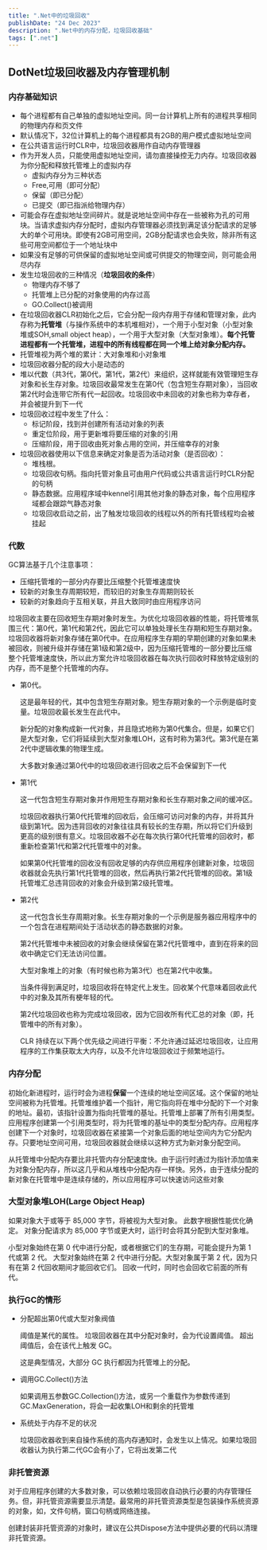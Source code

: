 ```yaml
---
title: ".Net中的垃圾回收"
publishDate: "24 Dec 2023"
description: ".Net中的内存分配，垃圾回收基础"
tags: [".net"]
---
```



## DotNet垃圾回收器及内存管理机制

### 内存基础知识

- 每个进程都有自己单独的虚拟地址空间。同一台计算机上所有的进程共享相同的物理内存和页文件
- 默认情况下，32位计算机上的每个进程都具有2GB的用户模式虚拟地址空间
- 在公共语言运行时CLR中，垃圾回收器用作自动内存管理器
- 作为开发人员，只能使用虚拟地址空间，请勿直接操控无力内存。垃圾回收器为你分配和释放托管堆上的虚拟内存
    - 虚拟内存分为三种状态
    - Free,可用（即可分配）
    - 保留（即已分配）
    - 已提交（即已指派给物理内存）
- 可能会存在虚拟地址空间碎片。就是说地址空间中存在一些被称为孔的可用块。当请求虚拟内存分配时，虚拟内存管理器必须找到满足该分配请求的足够大的单个可用块。即使有2GB可用空间，2GB分配请求也会失败，除非所有这些可用空间都位于一个地址块中
- 如果没有足够的可供保留的虚拟地址空间或可供提交的物理空间，则可能会用尽内存
- 发生垃圾回收的三种情况（**垃圾回收的条件**）
    - 物理内存不够了
    - 托管堆上已分配的对象使用的内存过高
    - GO.Collect()被调用
- 在垃圾回收器CLR初始化之后，它会分配一段内存用于存储和管理对象，此内存称为**托管堆**（与操作系统中的本机堆相对），一个用于小型对象（小型对象堆或SOH,small object heap），一个用于大型对象（大型对象堆）。**每个托管进程都有一个托管堆，进程中的所有线程都在同一个堆上给对象分配内存。**
- 托管堆视为两个堆的累计：大对象堆和小对象堆
- 垃圾回收器分配的段大小是动态的
- 堆以代数（共3代，第0代，第1代，第2代）来组织，这样就能有效管理短生存对象和长生存对象。垃圾回收最常发生在第0代（包含短生存期对象），当回收第2代时会连带它所有代一起回收。垃圾回收中未回收的对象也称为幸存者，并会被提升到下一代
- 垃圾回收过程中发生了什么：
    - 标记阶段，找到并创建所有活动对象的列表
    - 重定位阶段，用于更新堆将要压缩的对象的引用
    - 压缩阶段，用于回收由死对象占用的空间，并压缩幸存的对象
- 垃圾回收器使用以下信息来确定对象是否为活动对象（是否回收）：
    - 堆栈根。
    - 垃圾回收句柄。指向托管对象且可由用户代码或公共语言运行时CLR分配的句柄
    - 静态数据。应用程序域中kennel引用其他对象的静态对象，每个应用程序域都会跟踪气静态对象
    - 垃圾回收启动之前，出了触发垃圾回收的线程以外的所有托管线程均会被挂起

### 代数

GC算法基于几个注意事项：

- 压缩托管堆的一部分内存要比压缩整个托管堆速度快
- 较新的对象生存周期较短，而较旧的对象生存周期则较长
- 较新的对象趋向于互相关联，并且大致同时由应用程序访问

垃圾回收主要在回收短生存期对象时发生。为优化垃圾回收器的性能，将托管堆氛围三代：第0代，第1代和第2代，因此它可以单独处理长生存期和短生存期对象。垃圾回收器将新对象存储在第0代中。在应用程序生存期的早期创建的对象如果未被回收，则被升级并存储在第1级和第2级中，因为压缩托管堆的一部分要比压缩整个托管堆速度快，所以此方案允许垃圾回收器在每次执行回收时释放特定级别的内存，而不是整个托管堆的内存。

- 第0代。

    这是最年轻的代，其中包含短生存期对象。短生存期对象的一个示例是临时变量。垃圾回收最长发生在此代中。

    新分配的对象构成新一代对象，并且隐式地称为第0代集合。但是，如果它们是大型对象，它们将延续到大型对象堆LOH，这有时称为第3代。第3代是在第2代中逻辑收集的物理生成。

    大多数对象通过第0代中的垃圾回收进行回收之后不会保留到下一代

- 第1代

    这一代包含短生存期对象并作用短生存期对象和长生存期对象之间的缓冲区。

    垃圾回收器执行第0代托管堆的回收后，会压缩可访问对象的内存，并将其升级到第1代。因为违背回收的对象往往具有较长的生存期，所以将它们升级到更高的级别很有意义。垃圾回收器不必在每次执行第0代托管堆的回收时，都重新检查第1代和第2代托管堆中的对象。

    如果第0代托管堆的回收没有回收足够的内存供应用程序创建新对象，垃圾回收器就会先执行第1代托管堆的回收，然后再执行第2代托管堆的回收。第1级托管堆汇总违背回收的对象会升级到第2级托管堆。

- 第2代

    这一代包含长生存周期对象。长生存期对象的一个示例是服务器应用程序中的一个包含在进程期间处于活动状态的静态数据的对象。

    第2代托管堆中未被回收的对象会继续保留在第2代托管堆中，直到在将来的回收中确定它们无法访问位置。

    大型对象堆上的对象（有时候也称为第3代）也在第2代中收集。

    当条件得到满足时，垃圾回收将在特定代上发生。回收某个代意味着回收此代中的对象及其所有梗年轻的代。

    第2代垃圾回收也称为完成垃圾回收，因为它回收所有代汇总的对象（即，托管堆中的所有对象）。

    CLR 持续在以下两个优先级之间进行平衡：不允许通过延迟垃圾回收，让应用程序的工作集获取太大内存，以及不允许垃圾回收过于频繁地运行。


### 内存分配

初始化新进程时，运行时会为进程**保留**一个连续的地址空间区域。这个保留的地址空间被称为托管堆。托管堆维护着一个指针，用它指向将在堆中分配的下一个对象的地址。最初，该指针设置为指向托管堆的基址。托管堆上部署了所有引用类型。应用程序创建第一个引用类型时，将为托管堆的基址中的类型分配内存。应用程序创建下一个对象时，垃圾回收器在紧接第一个对象后面的地址空间内为它分配内存。只要地址空间可用，垃圾回收器就会继续以这种方式为新对象分配空间。

从托管堆中分配内存要比非托管内存分配速度快。由于运行时通过为指针添加值来为对象分配内存，所以这几乎和从堆栈中分配内存一样快。另外，由于连续分配的新对象在托管堆中是连续存储的，所以应用程序可以快速访问这些对象

### 大型对象堆LOH(Large Object Heap)

如果对象大于或等于 85,000 字节，将被视为大型对象。 此数字根据性能优化确定。 对象分配请求为 85,000 字节或更大时，运行时会将其分配到大型对象堆。

小型对象始终在第 0 代中进行分配，或者根据它们的生存期，可能会提升为第 1 代或第 2 代。 大型对象始终在第 2 代中进行分配。大型对象属于第 2 代，因为只有在第 2 代回收期间才能回收它们。 回收一代时，同时也会回收它前面的所有代。

### 执行GC的情形

- 分配超出第0代或大型对象阀值

    阈值是某代的属性。 垃圾回收器在其中分配对象时，会为代设置阈值。 超出阈值后，会在该代上触发 GC。

    这是典型情况，大部分 GC 执行都因为托管堆上的分配。

- 调用GC.Collect()方法

    如果调用五参数GC.Collection()方法，或另一个重载作为参数传递到GC.MaxGeneration，将会一起收集LOH和剩余的托管堆

- 系统处于内存不足的状况

    垃圾回收器收到来自操作系统的高内存通知时，会发生以上情况。如果垃圾回收器认为执行第二代GC会有小了，它将出发第二代


### 非托管资源

对于应用程序创建的大多数对象，可以依赖垃圾回收自动执行必要的内存管理任务。但，非托管资源需要显示清楚。最常用的非托管资源类型是包装操作系统资源的对象，如，文件句柄，窗口句柄或网络连接。

创建封装非托管资源的对象时，建议在公共Dispose方法中提供必要的代码以清理非托管资源。
